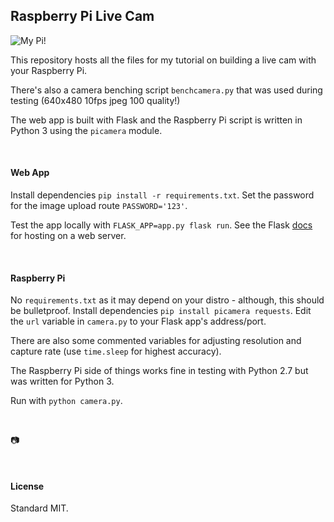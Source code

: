 ## Raspberry Pi Live Cam

![My Pi!](https://github.com/healeycodes/Raspberry-Pi-Live-Cam/blob/master/my-pi-320.png)

This repository hosts all the files for my tutorial on building a live cam with your Raspberry Pi.

There's also a camera benching script `benchcamera.py` that was used during testing (640x480 10fps jpeg 100 quality!)

The web app is built with Flask and the Raspberry Pi script is written in Python 3 using the `picamera` module.

<br>

#### Web App

Install dependencies `pip install -r requirements.txt`. Set the password for the image upload route `PASSWORD='123'`.

Test the app locally with `FLASK_APP=app.py flask run`. See the Flask [docs](http://flask.pocoo.org/) for hosting on a web server.

<br>

#### Raspberry Pi

No `requirements.txt` as it may depend on your distro - although, this should be bulletproof. Install dependencies `pip install picamera requests`. Edit the `url` variable in `camera.py` to your Flask app's address/port.

There are also some commented variables for adjusting resolution and capture rate (use `time.sleep` for highest accuracy).

The Raspberry Pi side of things works fine in testing with Python 2.7 but was written for Python 3.

Run with `python camera.py`. 

<br>

📷

<br>

#### License

Standard MIT.
